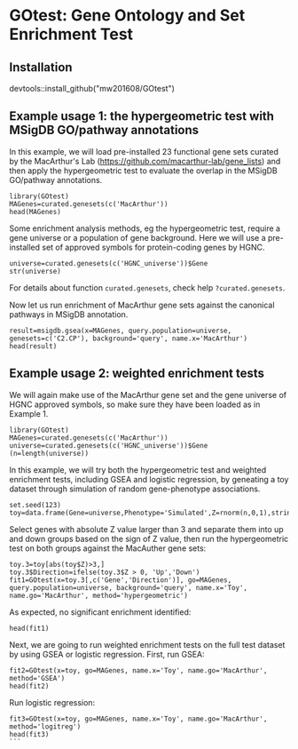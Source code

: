 # GOtest: Gene Ontology and Set Enrichment Test

## Installation
devtools::install_github("mw201608/GOtest")

## Example usage 1: the hypergeometric test with MSigDB GO/pathway annotations

In this example, we will load pre-installed 23 functional gene sets curated by the MacArthur's Lab (https://github.com/macarthur-lab/gene_lists) and then apply the hypergeometric test to evaluate the overlap in the MSigDB GO/pathway annotations. 
```
library(GOtest)
MAGenes=curated.genesets(c('MacArthur'))
head(MAGenes)
```
Some enrichment analysis methods, eg the hypergeometric test, require a gene universe or a population of gene background. Here we will use a pre-installed set of approved symbols for protein-coding genes by HGNC.
```
universe=curated.genesets(c('HGNC_universe'))$Gene
str(universe)
```
For details about function `curated.genesets`, check help `?curated.genesets`.

Now let us run enrichment of MacArthur gene sets against the canonical pathways in MSigDB annotation.

```
result=msigdb.gsea(x=MAGenes, query.population=universe, genesets=c('C2.CP'), background='query', name.x='MacArthur')
head(result)
```

## Example usage 2: weighted enrichment tests

We will again make use of the MacArthur gene set and the gene universe of HGNC approved symbols, so make sure they have been loaded as in Example 1.
```
library(GOtest)
MAGenes=curated.genesets(c('MacArthur'))
universe=curated.genesets(c('HGNC_universe'))$Gene
(n=length(universe))
```

In this example, we will try both the hypergeometric test and weighted enrichment tests, including GSEA and logistic regression, by geneating a toy dataset through simulation of random gene-phenotype associations. 
```
set.seed(123)
toy=data.frame(Gene=universe,Phenotype='Simulated',Z=rnorm(n,0,1),stringsAsFactors=FALSE)
```

Select genes with absolute Z value larger than 3 and separate them into up and down groups based on the sign of Z value, then run the hypergeometric test on both groups against the MacAuther gene sets:
```
toy.3=toy[abs(toy$Z)>3,]
toy.3$Direction=ifelse(toy.3$Z > 0, 'Up','Down')
fit1=GOtest(x=toy.3[,c('Gene','Direction')], go=MAGenes, query.population=universe, background='query', name.x='Toy', name.go='MacArthur', method='hypergeometric')
```
As expected, no significant enrichment identified:
```
head(fit1)
```

Next, we are going to run weighted enrichment tests on the full test dataset by using GSEA or logistic regression. First, run GSEA:
```
fit2=GOtest(x=toy, go=MAGenes, name.x='Toy', name.go='MacArthur', method='GSEA')
head(fit2)
```

Run logistic regression:
````
fit3=GOtest(x=toy, go=MAGenes, name.x='Toy', name.go='MacArthur', method='logitreg')
head(fit3)
```
